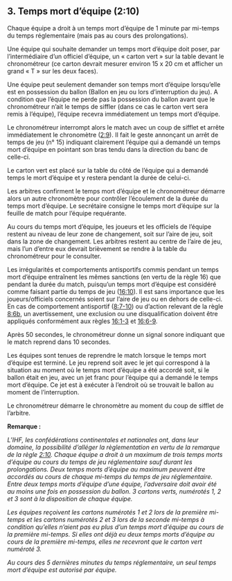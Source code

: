 ## 3. Temps mort d’équipe (2:10)

Chaque équipe a droit à un temps mort d’équipe de 1 minute par mi-temps du temps réglementaire (mais pas au cours des
prolongations).

Une équipe qui souhaite demander un temps mort d’équipe doit poser, par l’intermédiaire d’un officiel d’équipe, un
« carton vert » sur la table devant le chronométreur (ce carton devrait mesurer environ 15 x 20 cm et afficher un grand
« T » sur les deux faces).

Une équipe peut seulement demander son temps mort d’équipe lorsqu’elle est en possession du ballon (Ballon en jeu ou
lors d’interruption du jeu). A condition que l’équipe ne perde pas la possession du ballon avant que le chronométreur
n’ait le temps de siffler (dans ce cas le carton vert sera remis à l’équipe), l’équipe recevra immédiatement un temps
mort d’équipe.

Le chronométreur interrompt alors le match avec un coup de sifflet et arrête immédiatement le chronomètre ([2:9](#2:9)).
Il fait le geste annonçant un arrêt de temps de jeu (n° 15) indiquant clairement l’équipe qui a demandé un temps mort
d’équipe en pointant son bras tendu dans la direction du banc de celle-ci.

Le carton vert est placé sur la table du côté de l’équipe qui a demandé temps le mort d’équipe et y restera pendant la
durée de celui-ci.

Les arbitres confirment le temps mort d’équipe et le chronométreur démarre alors un autre chronomètre pour contrôler
l’écoulement de la durée du temps mort d’équipe. Le secrétaire consigne le temps mort d’équipe sur la feuille de match
pour l’équipe requérante.

Au cours du temps mort d’équipe, les joueurs et les officiels de l’équipe restent au niveau de leur zone de changement,
soit sur l’aire de jeu, soit dans la zone de changement. Les arbitres restent au centre de l’aire de jeu, mais l’un
d’entre eux devrait brièvement se rendre à la table du chronométreur pour le consulter.

Les irrégularités et comportements antisportifs commis pendant un temps mort d’équipe entraînent les mêmes sanctions
(en vertu de la règle 16) que pendant la durée du match, puisqu’un temps mort d’équipe est considéré comme faisant
partie du temps de jeu ([16:10](#16:10)). Il est sans importance que les joueurs/officiels concernés soient sur l’aire
de jeu ou en dehors de celle-ci. En cas de comportement antisportif ([8:7-10](#8:7)) ou d’action relevant de la règle
[8:6b](#8:6), un avertissement, une exclusion ou une disqualification doivent être appliqués conformément aux règles
[16:1-3](#16:1) et [16:6-9](#16:6).

Après 50 secondes, le chronométreur donne un signal sonore indiquant que le match reprend dans 10 secondes.

Les équipes sont tenues de reprendre le match lorsque le temps mort d’équipe est terminé. Le jeu reprend soit avec le
jet qui correspond à la situation au moment où le temps mort d’équipe a été accordé soit, si le ballon était en jeu,
avec un jet franc pour l’équipe qui a demandé le temps mort d’équipe. Ce jet est à exécuter à l’endroit où se trouvait
le ballon au moment de l’interruption.

Le chronométreur démarre le chronomètre au moment du coup de sifflet de l’arbitre.

**Remarque :**

*L’IHF, les confédérations continentales et nationales ont, dans leur domaine, la possibilité d’alléger la
règlementation en vertu de la remarque de la règle [2:10](#2:10). Chaque équipe a droit à un maximum de trois temps
morts d’équipe au cours du temps de jeu réglementaire sauf durant les prolongations. Deux temps morts d’équipe au
maximum peuvent être accordés au cours de chaque mi-temps du temps de jeu réglementaire. Entre deux temps morts d’équipe
d’une équipe, l’adversaire doit avoir été au moins une fois en possession du ballon. 3 cartons verts, numérotés 1, 2 et
3 sont à la disposition de chaque équipe.*

*Les équipes reçoivent les cartons numérotés 1 et 2 lors de la première mi-temps et les cartons numérotés 2 et 3 lors de
la seconde mi-temps à condition qu’elles n’aient pas eu plus d’un temps mort d’équipe au cours de la première mi-temps.
Si elles ont déjà eu deux temps morts d’équipe au cours de la première mi-temps, elles ne recevront que le carton vert
numéroté 3.*

*Au cours des 5 dernières minutes du temps réglementaire, un seul temps mort d’équipe est autorisé par équipe.*
